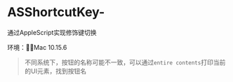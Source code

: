 # ASShortcutKey-
通过AppleScript实现修饰键切换

环境：：Mac 10.15.6

> 不同系统下，按钮的名称可能不一致，可以通过`entire contents`打印当前的UI元素，找到按钮名